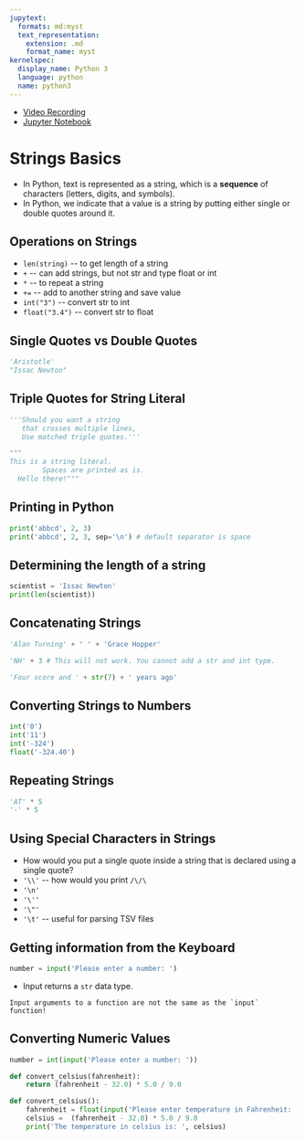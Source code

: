 ```yaml
---
jupytext:
  formats: md:myst
  text_representation:
    extension: .md
    format_name: myst
kernelspec:
  display_name: Python 3
  language: python
  name: python3
---
```


- [Video Recording](https://ub.hosted.panopto.com/Panopto/Pages/Viewer.aspx?id=ece9dc53-4a27-41e3-8e1e-afa30048c043)
- [Jupyter Notebook](https://github.com/mkzia/eas503-book-notes/blob/main/03/basics.ipynb)

# Strings Basics

- In Python, text is represented as a string, which is a **sequence** of characters (letters, digits, and symbols).
- In Python, we indicate that a value is a string by putting either single or double quotes around it.

## Operations on Strings
- `len(string)` -- to get length of a string
- `+` -- can add strings, but not str and type float or int
- `*` -- to repeat a string 
- `+=` -- add to another string and save value
- `int("3")` -- convert str to int
- `float("3.4")` -- convert str to float


## Single Quotes vs Double Quotes
```python
'Aristotle'
"Issac Newton"
```

## Triple Quotes for String Literal
```python
'''Should you want a string
​ 	that crosses multiple lines,
​ 	Use matched triple quotes.'''
```

```python
"""
This is a string literal. 
        Spaces are printed as is. 
  Hello there!"""
```

## Printing in Python
```python
print('abbcd', 2, 3)
print('abbcd', 2, 3, sep='\n') # default separator is space
```

## Determining the length of a string
```python
scientist = 'Issac Newton'
print(len(scientist))
```


## Concatenating Strings
```python
'Alan Turning' + ' ' + 'Grace Hopper'
```

```python
'NH' + 3 # This will not work. You cannot add a str and int type. 
```

```python
'Four score and ' + str(7) + ' years ago'
```

## Converting Strings to Numbers
```python
int('0')
int('11')
int('-324')
float('-324.40')
```

## Repeating Strings
```python
'AT' * 5
'-' * 5
```

## Using Special Characters in Strings
- How would you put a single quote inside a string that is declared using a single quote?
- `'\\'` -- how would you print `/\/\`
- `'\n'`
- `'\''`
- `'\"'`
- `'\t'` -- useful for parsing TSV files



## Getting information from the Keyboard
```python
number = input('Please enter a number: ')
```

- Input returns a `str` data type. 

```{warning}
Input arguments to a function are not the same as the `input` function!
```

## Converting Numeric Values
```python
number = int(input('Please enter a number: '))
```

```python
def convert_celsius(fahrenheit):
    return (fahrenheit - 32.0) * 5.0 / 9.0    
```

```python
def convert_celsius():
    fahrenheit = float(input('Please enter temperature in Fahrenheit: '))
    celsius =  (fahrenheit - 32.0) * 5.0 / 9.0  
    print('The temperature in celsius is: ', celsius) 
```